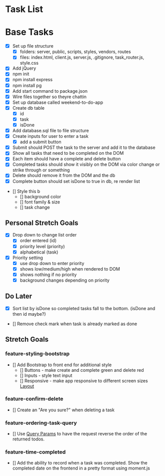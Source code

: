 # Task List

# Base Tasks

- [x] Set up file structure
  - [x] folders: server, public, scripts, styles, vendors, routes
  - [x] files: index.html, client.js, server.js, .gitignore, task_router.js, style.css
- [x] Add jQuery
- [x] npm init
- [x] npm install express
- [x] npm install pg
- [x] Add start command to package.json
- [x] Wire files together so theyre chattin
- [x] Set up database called weekend-to-do-app
- [x] Create db table
  - [x] id
  - [x] task
  - [x] isDone
- [x] Add database.sql file to file structure
- [x] Create inputs for user to enter a task
  - [x] add a submit button
- [x] Submit should POST the task to the server and add it to the database
- [x] Show all tasks that need to be completed on the DOM
- [x] Each item should have a complete and delete button
- [x] Completed tasks should show it visibly on the DOM via color change or strike through or something
- [x] Delete should remove it from the DOM and the db
- [x] Complete button should set isDone to true in db, re render list
- [] Style this b
  - [] background color
  - [] font family & size
  - [] task change

## Personal Stretch Goals

- [x] Drop down to change list order
  - [x] order entered (id)
  - [x] priority level (priority)
  - [x] alphabetical (task)
- [x] Priority setting
  - [x] use drop down to enter priority
  - [x] shows low/medium/high when rendered to DOM
  - [x] shows nothing if no priority
  - [x] background changes depending on priority

## Do Later

- [x] Sort list by isDone so completed tasks fall to the bottom. (isDone and then id maybe?)
- [] Remove check mark when task is already marked as done

## Stretch Goals

### feature-styling-bootstrap

- [] Add Bootstrap to front end for additional style
  - [] Buttons - make create and complete green and delete red
  - [] Inputs - style text input
  - [] Responsive - make app responsive to different screen sizes [Layout](https://getbootstrap.com/docs/4.1/layout/overview/)

### feature-confirm-delete

- [] Create an "Are you sure?" when deleting a task

### feature-ordering-task-query

- [] Use [Query Params](https://expressjs.com/en/api.html#req.query) to have the request reverse the order of the returned todos.

### feature-time-completed

- [] Add the ability to record when a task was completed. Show the completed date on the frontend in a pretty format using moment.js
